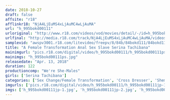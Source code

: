 ```yaml
---
date: 2018-10-27
draft: false
affsite: "r18"
afflinkr18: "NjA4LjEuMS4xLjAuMC4wLjAuMA"
url: "h_995bokd00111"
urloriginal: "http://www.r18.com/videos/vod/movies/detail/-/id=h_995bokd00111"
urlfinal: "http://media.r18.com/track/NjA4LjEuMS4xLjAuMC4wLjAuMA/videos/vod/movies/detail/-/id=h_995bokd00111"
samplevid: "awspv3001.r18.com/litevideo/freepv/8/84b/84bokd111/84bokd111_dmb_w.mp4"
title: "A Female Transformation Anal Sex Slave Serina Tachibana"
mainimgurl: "pics.r18.com/digital/video/h_995bokd00111/h_995bokd00111ps.jpg"
mainimgs: "h_995bokd00111ps.jpg"
releasedate: "Apr. 13, 2018"
duration: 122
productioncomp: "We're She-Males"
girls: ['Serina Tachibana']
categories: ['Sex Change/Female Transformation', 'Cross Dresser', 'Shemale', 'Featured Actress', 'Training', 'Creampie', 'Anal Sex', 'Hi-Def']
imgurls: ['pics.r18.com/digital/video/h_995bokd00111/h_995bokd00111jp-1.jpg', 'pics.r18.com/digital/video/h_995bokd00111/h_995bokd00111jp-2.jpg', 'pics.r18.com/digital/video/h_995bokd00111/h_995bokd00111jp-3.jpg', 'pics.r18.com/digital/video/h_995bokd00111/h_995bokd00111jp-4.jpg', 'pics.r18.com/digital/video/h_995bokd00111/h_995bokd00111jp-5.jpg', 'pics.r18.com/digital/video/h_995bokd00111/h_995bokd00111jp-6.jpg', 'pics.r18.com/digital/video/h_995bokd00111/h_995bokd00111jp-7.jpg', 'pics.r18.com/digital/video/h_995bokd00111/h_995bokd00111jp-8.jpg', 'pics.r18.com/digital/video/h_995bokd00111/h_995bokd00111jp-9.jpg', 'pics.r18.com/digital/video/h_995bokd00111/h_995bokd00111jp-10.jpg', 'pics.r18.com/digital/video/h_995bokd00111/h_995bokd00111jp-11.jpg', 'pics.r18.com/digital/video/h_995bokd00111/h_995bokd00111jp-12.jpg', 'pics.r18.com/digital/video/h_995bokd00111/h_995bokd00111jp-13.jpg', 'pics.r18.com/digital/video/h_995bokd00111/h_995bokd00111jp-14.jpg', 'pics.r18.com/digital/video/h_995bokd00111/h_995bokd00111jp-15.jpg', 'pics.r18.com/digital/video/h_995bokd00111/h_995bokd00111jp-16.jpg', 'pics.r18.com/digital/video/h_995bokd00111/h_995bokd00111jp-17.jpg', 'pics.r18.com/digital/video/h_995bokd00111/h_995bokd00111jp-18.jpg', 'pics.r18.com/digital/video/h_995bokd00111/h_995bokd00111jp-19.jpg', 'pics.r18.com/digital/video/h_995bokd00111/h_995bokd00111jp-20.jpg']
imgs: ['h_995bokd00111jp-1.jpg', 'h_995bokd00111jp-2.jpg', 'h_995bokd00111jp-3.jpg', 'h_995bokd00111jp-4.jpg', 'h_995bokd00111jp-5.jpg', 'h_995bokd00111jp-6.jpg', 'h_995bokd00111jp-7.jpg', 'h_995bokd00111jp-8.jpg', 'h_995bokd00111jp-9.jpg', 'h_995bokd00111jp-10.jpg', 'h_995bokd00111jp-11.jpg', 'h_995bokd00111jp-12.jpg', 'h_995bokd00111jp-13.jpg', 'h_995bokd00111jp-14.jpg', 'h_995bokd00111jp-15.jpg', 'h_995bokd00111jp-16.jpg', 'h_995bokd00111jp-17.jpg', 'h_995bokd00111jp-18.jpg', 'h_995bokd00111jp-19.jpg', 'h_995bokd00111jp-20.jpg']
---
```

